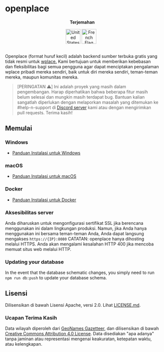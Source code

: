 # openplace  

<p align="center"><strong>Terjemahan</strong></p>
<p align="center">
    <a href="../../README.md"><img src="https://flagcdn.com/256x192/us.png" width="48" alt="United States Flag"></a>
    <a href="translations/fr/LISEZMOI.md"><img src="https://flagcdn.com/256x192/fr.png" width="48" alt="French Flag"></a>
  &nbsp;

## 
Openplace (format huruf kecil) adalah backend sumber terbuka gratis yang tidak resmi untuk [wplace.](https://wplace.live) Kami bertujuan untuk memberikan kebebasan dan fleksibilitas bagi semua pengguna agar dapat menciptakan pengalaman wplace pribadi mereka sendiri, baik untuk diri mereka sendiri, teman-teman mereka, maupun komunitas mereka.

> [PERINGATAN ⚠️]
> Ini adalah proyek yang masih dalam pengembangan. Harap diperhatikan bahwa beberapa fitur masih belum selesai dan mungkin masih terdapat bug. Bantuan kalian sangatlah diperlukan dengan melaporkan masalah yang ditemukan ke #help-n-support di [Discord server](https://discord.gg/ZRC4DnP9Z2) kami atau dengan mengirimkan pull requests. Terima kasih!

## Memulai

### Windows

- [Panduan Instalasi untuk Windows](translations/id/SETUP_WINDOWS.md)

### macOS

- [Panduan Instalasi untuk macOS](translations/id/SETUP_MACOS.md)

### Docker

- [Panduan Instalasi untuk Docker](translations/id/SETUP_DOCKER.md)


### Aksesibilitas server
Anda diharuskan untuk mengonfigurasi sertifikat SSL jika berencana menggunakan ini dalam lingkungan produksi. Namun, jika Anda hanya menggunakan ini bersama teman-teman Anda, Anda dapat langsung mengakses `https://{IP}:8080` CATATAN: openplace hanya dihosting melalui HTTPS. Anda akan mengalami kesalahan HTTP 400 jika mencoba memuat situs web melalui HTTP.

### Updating your database
In the event that the database schematic changes, you simply need to run `npm run db:push` to update your database schema.

## Lisensi
Dilisensikan di bawah Lisensi Apache, versi 2.0. Lihat [LICENSE.md](https://github.com/openplaceteam/openplace/blob/main/LICENSE.md).

### Ucapan Terima Kasih  
Data wilayah diperoleh dari [GeoNames Gazetteer](https://download.geonames.org/export/dump/), dan dilisensikan di bawah [Creative Commons Attribution 4.0 License](https://creativecommons.org/licenses/by/4.0/). Data disediakan "apa adanya" tanpa jaminan atau representasi mengenai keakuratan, ketepatan waktu, atau kelengkapan.
